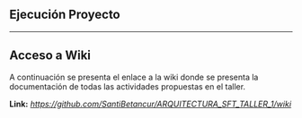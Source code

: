 ## Ejecución Proyecto

---

## Acceso a Wiki

A continuación se presenta el enlace a la wiki donde se presenta la documentación de todas las actividades propuestas en el taller.

**Link:** *https://github.com/SantiBetancur/ARQUITECTURA_SFT_TALLER_1/wiki*
